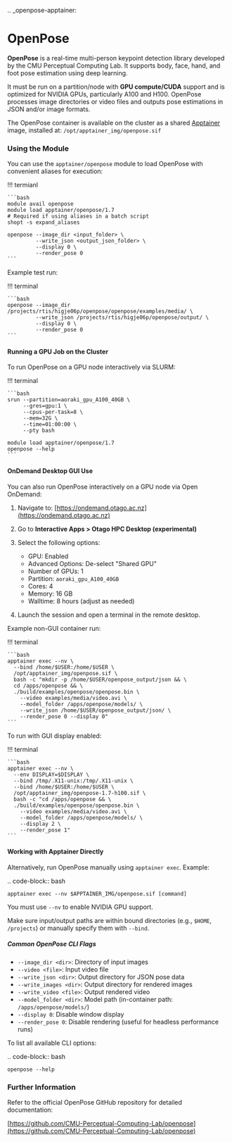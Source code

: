 .. _openpose-apptainer:

# OpenPose


**OpenPose** is a real-time multi-person keypoint detection library developed by the CMU Perceptual Computing Lab. It supports body, face, hand, and foot pose estimation using deep learning.

It must be run on a partition/node with **GPU compute/CUDA** support and is optimized for NVIDIA GPUs, particularly A100 and H100. OpenPose processes image directories or video files and outputs pose estimations in JSON and/or image formats.

The OpenPose container is available on the cluster as a shared [Apptainer]({{apptainer}}) image, installed at: `/opt/apptainer_img/openpose.sif`



### Using the Module

You can use the `apptainer/openpose` module to load OpenPose with convenient aliases for execution:


!!! termianl 

    ```bash
    module avail openpose
    module load apptainer/openpose/1.7
    # Required if using aliases in a batch script
    shopt -s expand_aliases

    openpose --image_dir <input_folder> \
             --write_json <output_json_folder> \
             --display 0 \
             --render_pose 0
    ```


Example test run:

!!! terminal

    ```bash
    openpose --image_dir /projects/rtis/higje06p/openpose/openpose/examples/media/ \
             --write_json /projects/rtis/higje06p/openpose/output/ \
             --display 0 \
             --render_pose 0
    ```


#### Running a GPU Job on the Cluster


To run OpenPose on a GPU node interactively via SLURM:

!!! terminal

    ```bash
    srun --partition=aoraki_gpu_A100_40GB \
         --gres=gpu:1 \
         --cpus-per-task=8 \
         --mem=32G \
         --time=01:00:00 \
         --pty bash

    module load apptainer/openpose/1.7
    openpose --help
    ```

#### OnDemand Desktop GUI Use


You can also run OpenPose interactively on a GPU node via Open OnDemand:

1. Navigate to: [https://ondemand.otago.ac.nz](https://ondemand.otago.ac.nz)
2. Go to **Interactive Apps > Otago HPC Desktop (experimental)**
3. Select the following options:

   - GPU: Enabled
   - Advanced Options: De-select "Shared GPU"
   - Number of GPUs: 1
   - Partition: `aoraki_gpu_A100_40GB`
   - Cores: 4
   - Memory: 16 GB
   - Walltime: 8 hours (adjust as needed)

4. Launch the session and open a terminal in the remote desktop.

Example non-GUI container run:

!!! terminal

    ```bash
    apptainer exec --nv \
      --bind /home/$USER:/home/$USER \
      /opt/apptainer_img/openpose.sif \
      bash -c "mkdir -p /home/$USER/openpose_output/json && \
      cd /apps/openpose && \
      ./build/examples/openpose/openpose.bin \
        --video examples/media/video.avi \
        --model_folder /apps/openpose/models/ \
        --write_json /home/$USER/openpose_output/json/ \
        --render_pose 0 --display 0"
    ```

To run with GUI display enabled:

!!! terminal
    
    ```bash
    apptainer exec --nv \
      --env DISPLAY=$DISPLAY \
      --bind /tmp/.X11-unix:/tmp/.X11-unix \
      --bind /home/$USER:/home/$USER \
      /opt/apptainer_img/openpose-1.7-h100.sif \
      bash -c "cd /apps/openpose && \
      ./build/examples/openpose/openpose.bin \
        --video examples/media/video.avi \
        --model_folder /apps/openpose/models/ \
        --display 2 \
        --render_pose 1"
    ```

#### Working with Apptainer Directly


Alternatively, run OpenPose manually using `apptainer exec`. Example:

.. code-block:: bash

    apptainer exec --nv $APPTAINER_IMG/openpose.sif [command]

You must use `--nv` to enable NVIDIA GPU support.

Make sure input/output paths are within bound directories (e.g., `$HOME`, `/projects`) or manually specify them with `--bind`.

##### Common OpenPose CLI Flags


- `--image_dir <dir>`: Directory of input images
- `--video <file>`: Input video file
- `--write_json <dir>`: Output directory for JSON pose data
- `--write_images <dir>`: Output directory for rendered images
- `--write_video <file>`: Output rendered video
- `--model_folder <dir>`: Model path (in-container path: `/apps/openpose/models/`)
- `--display 0`: Disable window display
- `--render_pose 0`: Disable rendering (useful for headless performance runs)

To list all available CLI options:

.. code-block:: bash

    openpose --help

### Further Information


Refer to the official OpenPose GitHub repository for detailed documentation:

[https://github.com/CMU-Perceptual-Computing-Lab/openpose](https://github.com/CMU-Perceptual-Computing-Lab/openpose)

